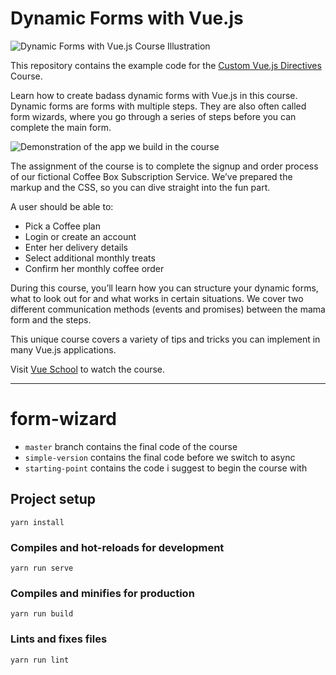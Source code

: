 # Dynamic Forms with Vue.js
![Dynamic Forms with Vue.js Course Illustration](https://vueschool.s3.amazonaws.com/8377de88a94fc53f21e93c26c84beadc/dynamic-forms-vuejs.jpeg)

This repository contains the example code for the [Custom Vue.js Directives](https://vueschool.io/courses/dynamic-forms-vuejs) Course.

Learn how to create badass dynamic forms with Vue.js in this course. Dynamic forms are forms with multiple steps. They are also often called form wizards, where you go through a series of steps before you can complete the main form.

![Demonstration of the app we build in the course](https://i.imgur.com/yO9gGwp.gif)

The assignment of the course is to complete the signup and order process of our fictional Coffee Box Subscription Service. We’ve prepared the markup and the CSS, so you can dive straight into the fun part.

A user should be able to:

- Pick a Coffee plan
- Login or create an account
- Enter her delivery details
- Select additional monthly treats
- Confirm her monthly coffee order

During this course, you’ll learn how you can structure your dynamic forms, what to look out for and what works in certain situations. We cover two different communication methods (events and promises) between the mama form and the steps. 

This unique course covers a variety of tips and tricks you can implement in many Vue.js applications.

Visit [Vue School](https://vueschool.io/courses/dynamic-forms-vuejs) to watch the course.

---

# form-wizard

- `master` branch contains the final code of the course
- `simple-version` contains the final code before we switch to async
- `starting-point` contains the code i suggest to begin the course with

## Project setup
```
yarn install
```

### Compiles and hot-reloads for development
```
yarn run serve
```

### Compiles and minifies for production
```
yarn run build
```

### Lints and fixes files
```
yarn run lint
```

